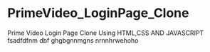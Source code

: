 # PrimeVideo_LoginPage_Clone
Prime Video Login Page Clone Using HTML,CSS AND JAVASCRIPT
fsadfdfnm dbf
ghgbgnnmgns 
nrnnhrwehoho
